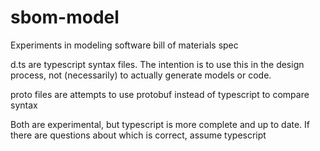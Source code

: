 
# sbom-model

Experiments in modeling software bill of materials spec

d.ts are typescript syntax files. The intention is to use this in the design process, not (necessarily) to actually generate models or code.

proto files are attempts to use protobuf instead of typescript to compare syntax

Both are experimental, but typescript is more complete and up to date. If there are questions about which is correct, assume typescript

